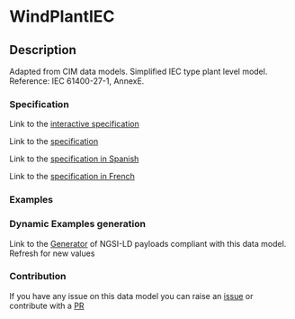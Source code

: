 # WindPlantIEC

## Description 

Adapted from CIM data models. Simplified IEC type plant level model.   Reference: IEC 61400-27-1, AnnexE.
### Specification

Link to the [interactive specification](https://swagger.lab.fiware.org/?url=https://smart-data-models.github.io/dataModel.EnergyCIM/WindPlantIEC/swagger.yaml)

Link to the [specification](https://smart-data-models.github.io/dataModel.EnergyCIM/WindPlantIEC/doc/spec.md)

Link to the [specification in Spanish](https://smart-data-models.github.io/dataModel.EnergyCIM/WindPlantIEC/doc/spec_ES.md)

Link to the [specification in French](https://smart-data-models.github.io/dataModel.EnergyCIM/WindPlantIEC/doc/spec_FR.md)
### Examples
### Dynamic Examples generation

Link to the [Generator](https://smartdatamodels.org/extra/ngsi-ld_generator_v0.91.php?schemaUrl=https://raw.githubusercontent.com/smart-data-models/dataModel.EnergyCIM/master/WindPlantIEC/schema.json&email=info@smartdatamodels.org) of NGSI-LD payloads compliant with this data model. Refresh for new values
### Contribution

 If you have any issue on this data model you can raise an [issue](https://github.com/smart-data-models/dataModel.EnergyCIM/issues)  or contribute with a [PR](https://github.com/smart-data-models/dataModel.EnergyCIM/pulls)